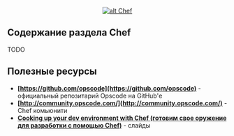 <p align="center">
  <a href="http://opscode.com" target="_blank">
    <img  style="max-width:100%;"
          alt="alt Chef"
          src="https://raw.github.com/uran1980/web-dev-blog/master/Chef/images/chef-2.png" />
  </a>
</p>

## Содержание раздела Chef
TODO


## Полезные ресурсы
* **[https://github.com/opscode](https://github.com/opscode)** - официальный репозитарий Opscode на GitHub'е
* **[http://community.opscode.com/](http://community.opscode.com/)** - Chef комьюнити
* **[Cooking up your dev environment with Chef (готовим свое оружение для разработки с помощью Chef)](http://www.slideshare.net/astead/cooking-up-your-dev-environment-with-chef)** - слайды
